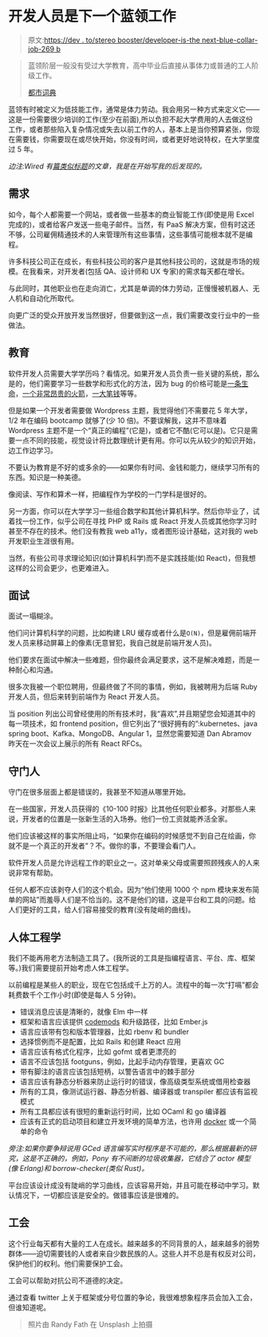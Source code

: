 # 开发人员是下一个蓝领工作

> 原文:[https://dev . to/stereo booster/developer-is-the next-blue-collar-job-269 b](https://dev.to/stereobooster/developer-is-the-next-blue-collar-job-269b)

> 蓝领阶层一般没有受过大学教育，高中毕业后直接从事体力或普通的工人阶级工作。
> 
> [都市词典](https://www.urbandictionary.com/define.php?term=blue%20collar)

蓝领有时被定义为低技能工作，通常是体力劳动。我会用另一种方式来定义它——这是一份需要很少培训的工作(至少在前面),所以负担不起大学费用的人去做这份工作，或者那些陷入复杂情况或失去以前工作的人，基本上是当你预算紧张，你现在需要钱，你需要现在或尽快开始，你没有时间，或者更好地说特权，在大学里度过 5 年。

*边注:Wired 有[篇类似标题](https://www.wired.com/2017/02/programming-is-the-new-blue-collar-job/)的文章，我是在开始写我的后发现的。*

## 需求

如今，每个人都需要一个网站，或者做一些基本的商业智能工作(即使是用 Excel 完成的)，或者给客户发送一些电子邮件。当然，有 PaaS 解决方案，但有时这还不够，公司雇佣精通技术的人来管理所有这些事情，这些事情可能根本就不是编程。

许多科技公司正在成长，有些科技公司的客户是其他科技公司的，这就是市场的规模。在我看来，对开发者(包括 QA、设计师和 UX 专家)的需求每天都在增长。

与此同时，其他职业也在走向消亡，尤其是单调的体力劳动，正慢慢被机器人、无人机和自动化所取代。

向更广泛的受众开放开发当然很好，但要做到这一点，我们需要改变行业中的一些做法。

## 教育

软件开发人员需要大学学历吗？看情况。如果开发人员负责一些关键的系统，那么是的，他们需要学习一些数学和形式化的方法，因为 bug 的价格可能是[一条生命](http://users.csc.calpoly.edu/~jdalbey/SWE/Papers/THERAC25.html)，[一个非常昂贵的火箭](http://www-users.math.umn.edu/~arnold/disasters/ariane.html)，[一大笔钱](https://dealbook.nytimes.com/2012/08/02/knight-capital-says-trading-mishap-cost-it-440-million/)等等。

但是如果一个开发者需要做 Wordpress 主题，我觉得他们不需要花 5 年大学，1/2 年在编码 bootcamp 就够了(少 10 倍)。不要误解我，这并不意味着 Wordpress 主题不是一个“真正的编程”(它是)，或者它不酷(它可以是)。它只是需要一点不同的技能，视觉设计将比数理统计更有用。你可以先从较少的知识开始，边工作边学习。

不要认为教育是不好的或多余的——如果你有时间、金钱和能力，继续学习所有的东西。知识是一种美德。

像阅读、写作和算术一样，把编程作为学校的一门学科是很好的。

另一方面，你可以在大学学习一些组合数学和其他计算机科学。然后你毕业了，试着找一份工作，似乎公司在寻找 PHP 或 Rails 或 React 开发人员或其他你学习时甚至不存在的技术。他们没有教我 web a11y，或者图形设计基础，这对我的 web 开发职业生涯很有用。

当然，有些公司寻求理论知识(如计算机科学)而不是实践技能(如 React)，但我想这样的公司会更少，也更难进入。

## 面试

面试一塌糊涂。

他们问计算机科学的问题，比如构建 LRU 缓存或者什么是`O(N)`，但是雇佣前端开发人员来移动屏幕上的像素(无意冒犯，我自己就是前端开发人员)。

他们要求在面试中解决一些难题，但你最终会满足要求，这不是解决难题，而是一种耐心和沟通。

很多次我被一个职位聘用，但最终做了不同的事情，例如，我被聘用为后端 Ruby 开发人员，但后来转到前端作为 React 开发人员。

当 position 列出公司曾经使用的所有技术时，我“喜欢”,并且期望您会知道其中的每一项技术，如 frontend position，但它列出了“很好拥有的”:kubernetes、java spring boot、Kafka、MongoDB、Angular 1，显然您需要知道 Dan Abramov 昨天在一次会议上展示的所有 React RFCs。

## 守门人

守门在很多层面上都是错误的，我甚至不知道从哪里开始。

在一些国家，开发人员获得的《10-100 时报》比其他任何职业都多。对那些人来说，开发者的位置是一张新生活的入场券。他们一份工资就能养活全家。

他们应该被这样的事实所阻止吗，“如果你在编码的时候感觉不到自己在绘画，你就不是一个真正的开发者”？不。做你的事，不要理会看门人。

软件开发人员是允许远程工作的职业之一。这对单亲父母或需要照顾残疾人的人来说非常有帮助。

任何人都不应该剥夺人们的这个机会。因为“他们使用 1000 个 npm 模块来发布简单的网站”而羞辱人们是不恰当的。这不是他们的错，这是平台和工具的问题。给人们更好的工具，给人们容易接受的教育(没有陡峭的曲线)。

## 人体工程学

我们不能再用老方法制造工具了。(我所说的工具是指编程语言、平台、库、框架等。)我们需要提前开始考虑人体工程学。

以前编程是某些人的职业，现在它包括成千上万的人。流程中的每一次“打嗝”都会耗费数千个工作小时(即使是每人 5 分钟)。

*   错误消息应该是清晰的，就像 Elm 中一样
*   框架和语言应该提供 [codemods](https://github.com/facebook/codemod) 和升级路径，比如 Ember.js
*   语言应该带有包和版本管理器，比如 rbenv 和 bundler
*   选择惯例而不是配置，比如 Rails 和创建 React 应用
*   语言应该有格式化程序，比如 gofmt 或者更漂亮的
*   语言不应该包括 footguns，例如，比起手动内存管理，更喜欢 GC
*   带有脚注的语言应该包括短柄，以警告语言中的棘手部分
*   语言应该有静态分析器来防止运行时的错误，像高级类型系统或借用检查器
*   所有的工具，像测试运行器、静态分析器、编译器或 transpiler 都应该有监视模式
*   所有工具都应该有很短的重新运行时间，比如 OCaml 和 go 编译器
*   应该有正式的启动项目和建立开发环境的简单方法，也许用 [docker](https://github.com/JanitorTechnology/dockerfiles) 或一个简单的命令

*旁注:如果你要争辩说用 GCed 语言编写实时程序是不可能的，那么根据最新的研究，这是不正确的，例如，Pony 有不间断的垃圾收集器，它结合了 actor 模型(像 Erlang)和 borrow-checker(类似 Rust)。*

平台应该设计成没有陡峭的学习曲线，应该容易开始，并且可能在移动中学习。默认情况下，一切都应该是安全的。做错事应该是很难的。

## 工会

这个行业每天都有大量的工人在成长。越来越多的不同背景的人，越来越多的弱势群体——迫切需要钱的人或者来自少数民族的人。这些人并不总是有权反对公司，保护他们的权利。他们需要保护工会。

工会可以帮助对抗公司不道德的决定。

通过查看 twitter 上关于框架或分号位置的争论，我很难想象程序员会加入工会，但谁知道呢。

> 照片由 Randy Fath 在 Unsplash 上拍摄